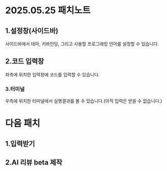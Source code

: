 <h1>2025.05.25 패치노트</h1>
<h2>1.설정창(사이드바)</h2>
<p>사이드바에서 테마, 키바인딩, 그리고 사용할 프로그래밍 언어를 설정할 수 있습니다.</p>
<h2>2.코드 입력창</h2>
<p>좌측에 위치한 입력창에 코드를 입력할 수 있습니다.</p>
<h3>3.터미널</h3>
<p>우측에 위치한 터미널에서 실행결과를 볼 수 있습니다.(아직 입력은 받을 수 없습니다.)</p>

<h1>다음 패치</h1>
<h2>1.입력받기</h2>
<h2>2.AI 리뷰 beta 제작</h2>
